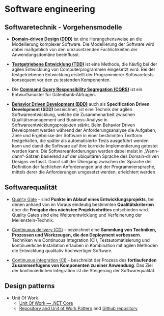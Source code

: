 # Software engineering

## Softwaretechnik - Vorgehensmodelle
* [**Domain-driven Design (DDD)**](https://de.wikipedia.org/wiki/Domain-driven_Design) ist eine Herangehensweise an die Modellierung komplexer Software. Die Modellierung der Software wird dabei maßgeblich von den umzusetzenden Fachlichkeiten der Anwendungsdomäne beeinflusst.

* [**Testgetriebene Entwicklung (TDD)**](https://de.wikipedia.org/wiki/Testgetriebene_Entwicklung) ist eine Methode, die häufig bei der agilen Entwicklung von Computerprogrammen eingesetzt wird. Bei der testgetriebenen Entwicklung erstellt der Programmierer Softwaretests konsequent vor den zu testenden Komponenten.

* Die [**Command Query Responsibility Segregation (CQRS)**](https://de.wikipedia.org/wiki/Command-Query-Responsibility-Segregation) ist ein Entwurfsmuster für Datenbank-Abfragen.

* [**Behavior Driven Development (BDD)**](https://de.wikipedia.org/wiki/Behavior_Driven_Development) auch als **Specification Driven Development (SDD)** bezeichnet, ist eine Technik der agilen Softwareentwicklung, welche die Zusammenarbeit zwischen Qualitätsmanagement und Business-Analyse in Softwareentwicklungsprojekten stärkt. Beim Behavior Driven Development werden während der Anforderungsanalyse die Aufgaben, Ziele und Ergebnisse der Software in einer bestimmten Textform festgehalten, die später als automatisierte Tests ausgeführt werden kann und damit die Software auf ihre korrekte Implementierung getestet werden kann. Die Softwareanforderungen werden dabei meist in „Wenn-dann“-Sätzen basierend auf der ubiquitären Sprache des Domain-driven Designs verfasst. Damit soll der Übergang zwischen der Sprache der Definition der fachlichen Anforderungen und der Programmiersprache, mittels derer die Anforderungen umgesetzt werden, erleichtert werden.

## Softwarequalität
* [Quality Gate](https://de.wikipedia.org/wiki/Quality_Gate) - sind **Punkte im Ablauf eines Entwicklungsprojekts**, bei denen anhand von im Voraus eindeutig bestimmten **Qualitätskriterien** über die **Freigabe des nächsten Projektschrittes** entschieden wird. Quality Gates sind eine Weiterentwicklung und Verfeinerung der Meilenstein-Technik.

* [Continuous delivery (CD)](https://de.wikipedia.org/wiki/Continuous_Delivery) - bezeichnet eine **Sammlung von Techniken, Prozessen und Werkzeugen, die den Deployment verbessern**. Techniken wie Continuous Integration (CI), Testautomatisierung und kontinuierliche Installation erlauben in Kombination mit agilen Methoden die Entwicklung qualitativ hochwertiger Software.

* [Continuous integration (CI)](https://de.wikipedia.org/wiki/Kontinuierliche_Integration) - beschreibt der Prozess des **fortlaufenden Zusammenfügens von Komponenten zu einer Anwendung**. Das Ziel der kontinuierlichen Integration ist die Steigerung der Softwarequalität.

##  Design patterns
* Unit Of Work
  * [Unit Of Work — .NET Core](https://medium.com/@martinstm/unit-of-work-net-core-652f9b6cf894)
  * [Repository and Unit of Work Pattern](https://www.programmingwithwolfgang.com/repository-and-unit-of-work-pattern/) and [Github repository](https://github.com/WolfgangOfner/RepositoryAndUnitOfWorkPattern)
